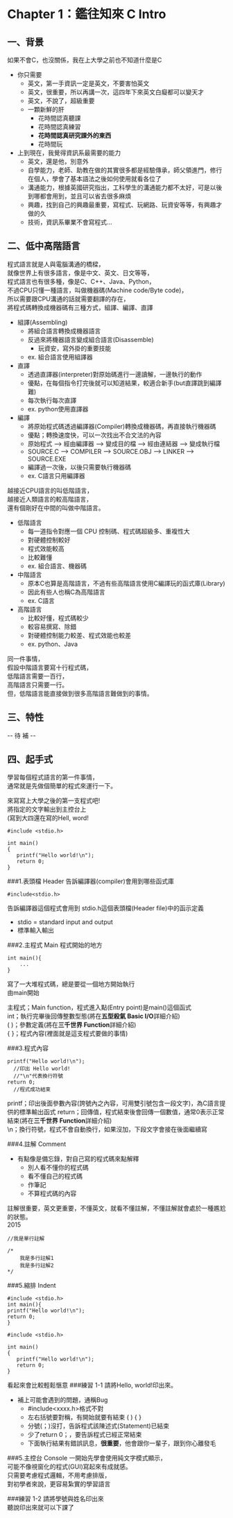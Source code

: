 # Chapter 1：鑑往知來 C Intro

## 一、背景
如果不會C，也沒關係，我在上大學之前也不知道什麼是C<br>
* 你只需要
  * 英文，第一手資訊一定是英文，不要害怕英文
  * 英文，很重要，所以再講一次，這四年下來英文白癡都可以變天才
  * 英文，不說了，超級重要
  * 一顆新鮮的肝
    * 花時間認真聽課
    * 花時間認真練習
    * <b>花時間認真研究課外的東西</b></br>
    * 花時間玩
* 上到現在，我覺得資訊系最需要的能力
  * 英文，還是他，別意外
  * 自學能力，老師、助教在做的其實很多都是經驗傳承，師父領進門，修行在個人，學會了基本語法之後如何使用就看各位了
  * 溝通能力，根據英國研究指出，工科學生的溝通能力都不太好，可是以後到哪都會用到，並且可以省去很多麻煩
  * 興趣，找到自己的興趣最重要，寫程式、玩網路、玩資安等等，有興趣才做的久
  * 技術，資訊系畢業不會寫程式...

## 二、低中高階語言
程式語言就是人與電腦溝通的橋樑，<br>
就像世界上有很多語言，像是中文、英文、日文等等，<br>
程式語言也有很多種，像是C、C++、Java、Python，<br>
不過CPU只懂一種語言，叫做機器碼(Machine code/Byte code)，<br>
所以需要跟CPU溝通的話就需要翻譯的存在，<br>
將程式碼轉換成機器碼有三種方式，組譯、編譯、直譯<br>

* 組譯(Assembling)
  * 將組合語言轉換成機器語言
  * 反過來將機器語言變成組合語言(Disassemble)
    * 玩資安，寫外掛的重要技能
  * ex. 組合語言使用組譯器
* 直譯
  * 透過直譯器(interpreter)對原始碼進行一邊讀解，一邊執行的動作
  * 優點，在每個指令打完後就可以知道結果，較適合新手(but直譯跳到編譯難)
  * 每次執行每次直譯
  * ex. python使用直譯器
* 編譯
  * 將原始程式碼透過編譯器(Compiler)轉換成機器碼，再直接執行機器碼
  * 優點；轉換速度快，可以一次找出不合文法的內容
  * 原始程式 --> 經由編譯器 --> 變成目的檔 --> 經由連結器 --> 變成執行檔<br>
  * SOURCE.C --> COMPILER --> SOURCE.OBJ --> LINKER --> SOURCE.EXE<br>
  * 編譯過一次後，以後只需要執行機器碼
  * ex. C語言只用編譯器

越接近CPU語言的叫低階語言，<br>
越接近人類語言的較高階語言，<br>
還有個剛好在中間的叫做中階語言。<br>
* 低階語言
  * 每一道指令對應一個 CPU 控制碼、程式碼超級多、重複性大
  * 對硬體控制較好
  * 程式效能較高
  * 比較難懂
  * ex. 組合語言、機器碼
* 中階語言
  * 原本C也算是高階語言，不過有些高階語言使用C編譯玩的函式庫(Library)
  * 因此有些人也稱C為高階語言
  * ex. C語言
* 高階語言
  * 比較好懂，程式碼較少
  * 較容易撰寫、除錯
  * 對硬體控制能力較差、程式效能也較差
  * ex. python、Java

同一件事情，<br>
假設中階語言要寫十行程式碼，<br>
低階語言需要一百行，<br>
高階語言只需要一行。<br>
但，低階語言能直接做到很多高階語言難做到的事情。<br>
## 三、特性
-- 待 補 --
## 四、起手式
學習每個程式語言的第一件事情，<br>
通常就是先做個簡單的程式來運行一下。<br>

來寫寫上大學之後的第一支程式吧!<br>
將指定的文字輸出到主控台上<br>
(寫到大四還在寫的Hell, word!<br>

```
#include <stdio.h>

int main()
{
   printf("Hello world!\n");
   return 0;
}
```
###1.表頭檔 Header
告訴編譯器(compiler)會用到哪些函式庫
```
#include<stdio.h>
```
告訴編譯器這個程式會用到 stdio.h這個表頭檔(Header file)中的函示定義<br>
* stdio = standard input and output
* 標準輸入輸出

###2.主程式 Main
程式開始的地方
```
int main(){
    ...
}
````
寫了一大堆程式碼，總是要從一個地方開始執行<br>
由main開始<br>

主程式；Main function，程式進入點(Entry point)是main()這個函式<br>
int；執行完畢後回傳整數型態(將在<b>五型殺氣 Basic I/O</b>詳細介紹)<br>
( )；參數定義(將在<b>三千世界 Function</b>詳細介紹)<br>
{ }；程式內容(裡面就是這支程式要做的事情)<br>

###3.程式內容
```
printf("Hello world!\n"); 
  //印出 Hello world!
  //"\n"代表換行符號
return 0;
  //程式成功結束
```
printf；印出後面參數內容(誇號內之內容，可用雙引號包含一段文字)，為C語言提供的標準輸出函式
return；回傳值，程式結束後會回傳一個數值，通常0表示正常結束(將在<b>三千世界 Function</b>詳細介紹)<br>
\n；換行符號，程式不會自動換行，如果沒加，下段文字會接在後面繼續寫

###4.註解 Comment
* 有點像是備忘錄，對自己寫的程式碼來點解釋
    * 別人看不懂你的程式碼<br>
    * 看不懂自己的程式碼<br>
    * 作筆記<br>
    * 不算程式碼的內容<br>

註解很重要，英文更重要，不懂英文，就看不懂註解，不懂註解就會處於一種尷尬的狀態。 <br>
2015
```
//我是單行註解
```

```
/* 
    我是多行註解1
    我是多行註解2
*/
```
###5.縮排 Indent
```
#include <stdio.h>
int main(){
printf("Hello world!\n");
return 0;
}
```
```
#include <stdio.h>

int main()
{
   printf("Hello world!\n");
   return 0;
}
```
看起來會比較輕鬆愜意
###練習 1-1
請將Hello, world!印出來。

* 補上可能會遇到的問題，通稱Bug
    * \#include\<xxxx.h\>格式不對
    * 左右括號要對稱，有開始就要有結束 ( ) { }
    * 分號(；)沒打，告訴程式該陳述式(Statement)已結束
    * 少了return 0；，要告訴程式已經正常結束
    * 下面執行結果有錯誤訊息，<b>很重要</b>，他會跟你一輩子，跟到你心離發毛

###5.主控台 Console
一開始先學會使用純文字模式顯示，<br>
可能不像視窗化的程式(GUI)寫起來有成就感。<br>
只需要考慮程式邏輯，不用考慮排版，<br>
對初學者來說，更容易紮實的學習語言

###練習 1-2
請將學號與姓名印出來<br>
聽說印出來就可以下課了

